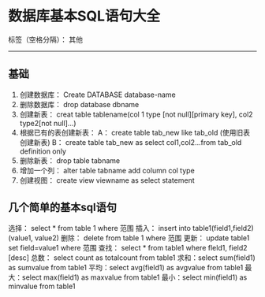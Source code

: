 ﻿# 数据库基本SQL语句大全

标签（空格分隔）： 其他

---

## 基础
1. 创建数据库： Create DATABASE database-name
2. 删除数据库： drop database dbname
3. 创建新表： creat table tablename(col 1 type [not null][primary key], col2 type2[not null]...)
4. 根据已有的表创建新表： 
    A： create table tab_new like tab_old (使用旧表创建新表)
    B： create table tab_new as select col1,col2...from tab_old definition only
5. 删除新表： drop table tabname
6. 增加一个列： alter table tabname add column col type
7. 创建视图： create view viewname as select statement

## 几个简单的基本sql语句
选择： select * from table 1 where 范围
插入： insert into table1(field1,field2)(value1, value2)
删除： delete from table 1 where 范围
更新： update table1 set field=value1 where 范围
查找： select * from table1 where fleld1, field2 [desc]
总数： select count as totalcount from table1
求和：select sum(field1) as sumvalue from table1
平均：select avg(field1) as avgvalue from table1
最大：select max(field1) as maxvalue from table1
最小：select min(field1) as minvalue from table1